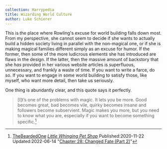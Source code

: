 ```yaml
---
collection: Harrypedia
title: Wizarding World Culture
author: Luke Schierer
---
```


This is the place where Rowling's excuse for world building falls down
most. From my perspective, she cannot seem to decide if she wants to
actually build a hidden society living in parallel with the non-magical
one, or if she is making magical families different simply as an excuse
for humor. If the former, then some of the more ludicrous elements she
has introduced are flaws in the design. If the latter, then the massive
amount of backstory that she _has_ provided in her various website
articles is superfluous, unnecessary, and frankly a waste of time. If
you want to write a farce, do so. If you want to engage in some world
building to satisfy those, like myself, who want more detail, then take
us seriously.

One thing is abundantly clear, and this quote says it perfectly.

> [I]t’s one of the problems with magic. It lets you be more. Good
> becomes great, bad becomes vile, quirky becomes insane and followers
> become subservient. Magic makes you more, but you need to know what
> you are, especially if you want to become something specific.[^231006-1]

[^231006-1]:
    [TheBeardedOne](https://archiveofourown.org/users/TheBeardedOne/pseuds/TheBeardedOne)
    _[Little Whinging Pet Shop]_ Published:2020-11-22 Updated:2022-06-14
    "[Chapter 28: Changed Fate (Part 2)](https://archiveofourown.org/works/27669059/chapters/99237300)"

[Little Whinging Pet Shop]: https://archiveofourown.org/works/27669059
